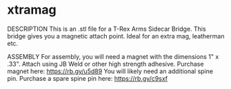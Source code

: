 # xtramag

DESCRIPTION
This is an .stl file for a T-Rex Arms Sidecar Bridge.
This bridge gives you a magnetic attach point. Ideal for an extra mag, leatherman etc.

ASSEMBLY
For assembly, you will need a magnet with the dimensions 1" x .33". Attach using JB Weld or other high strength adhesive. 
Purchase magnet here: https://rb.gy/u5d89 
You will likely need an additional spine pin. 
Purchase a spare spine pin here: https://rb.gy/c9sxf
